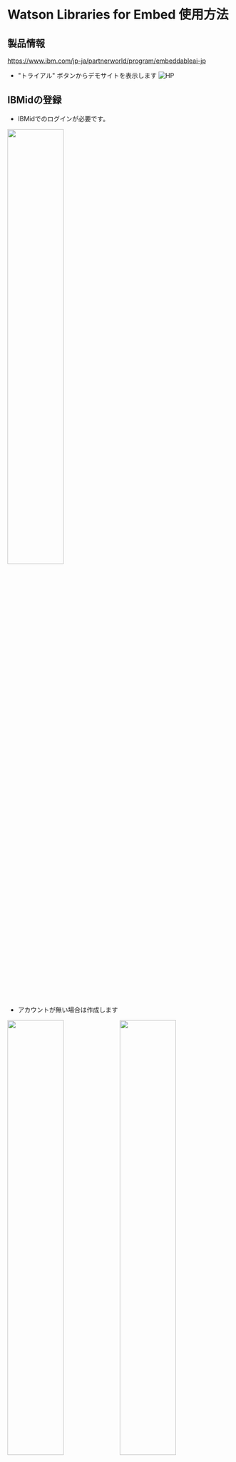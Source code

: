 # Watson Libraries for Embed 使用方法

## 製品情報
https://www.ibm.com/jp-ja/partnerworld/program/embeddableai-jp
* "トライアル" ボタンからデモサイトを表示します
![HP](hp.jpg)

## IBMidの登録
* IBMidでのログインが必要です。
<div>
  <img src="ibmid_login.jpg" width="50%">
</div>

* アカウントが無い場合は作成します
<div>
  <img src="ibmid_create1.jpg" width="50%"><img src="ibmid_create2.jpg" width="50%">
</div>

* Eメールに検証コードが送信されます
<div>
  <img src="ibmid_create3.jpg" width="50%"><img src="ibmid_create4.jpg" width="50%">
</div>

* 多要素認証を登録します(Eメールを選択)
<div>
  <img src="ibmid_create5.jpg" width="50%"><img src="ibmid_create6.jpg" width="50%">
</div>

* Eメールに認証コードが送信されます
<div>
  <img src="ibmid_create7.jpg" width="50%"><img src="ibmid_create8.jpg" width="50%">
</div>

* IBMid登録が成功したとEメールが届いているはずです
<div>
  <img src="ibmid_create9.jpg" width="50%">
</div>

## デモサイト https://dsce.ibm.com
* "Package and deploy AI" を選択します
  * "Start" を押します
<div>
  <img src="dsce_1.jpg" width="80%">
</div>

* "Watson Speech" を選択します
* "Text to Speech" を選択します
<div>
  <img src="dsce_2.jpg" width="80%">
</div>

* "Deploy a model container" を選択します
  * "Next" を押します
<div>
  <img src="dsce_3.jpg" width="80%">
</div>

* 使い方の概要が表示されます
<div>
  <img src="dsce_4.jpg" width="80%">
</div>

* "See build,run,and test steps" を押します
<div>
  <img src="dsce_5.jpg" width="80%">
</div>

## トライアル登録
* "使用方法の手順のページが表示されます
<div>
  <img src="git_1.jpg" width="80%">
</div>

* "entitlement key" のリンクを押します
<div>
  <img src="myibm_1.jpg" width="80%">
</div>

* "Add new key"を押します
  * キーが発行されます。コピーしておきます。
<div>
  <img src="myibm_2.jpg" width="80%">
</div>

* Gitのページの "Get a Watson Text to Speech trial license" のリンクを押します
<div>
  <img src="trial_1.jpg" width="80%">
<div>
</div>
<div>
  <img src="trial_3.jpg" width="80%">
</div>

* "Continue" を押します
<div>
  <img src="myibm_3.jpg" width="80%">
</div>

* Libraryが追加されています
<div>
  <img src="myibm_4.jpg" width="80%">
</div>


## サンプルソース https://github.com/ibm-build-lab/Watson-Speech
* GitコマンドかZipのダウンロードでソースを取得します。
<div>
  <img src="git_2.jpg" width="80%">
</div>

## ”single-container-tts”を構築
* Gitから取得したソースツリーから
* "cd single-container-tts" 
  * 発行したEntitlement Keyを以下パスワード欄に貼る

* Dockerレジストリにログイン
  ```
  docker login cp.icr.io -u cp -p ********** 
  ```
  <div>
    <img src="docker_1.jpg" width="80%">
  </div>

* Dockerビルド
  ```
  docker build . -t tts-standalone
  ```
  <div>
    <img src="docker_2.jpg" width="80%">
  </div>

  * 初回は数十分かかります(8GBほどモジュールをダウンロード)

* Docker実行
  ```
  docker run --rm -it --env ACCEPT_LICENSE=true --publish 1080:1080 tts-standalone
  ```
  <div>
    <img src="docker_3.jpg" width="80%">
  </div>

  * コンテナでWebサーバが起動されています
  * "http://localhost:1080/"で接続確認をします
  <div>
    <img src="docker_4.jpg" width="80%">
  </div>


## 言語モデルの入れ替え
<div>
  <img src="git_3.jpg" width="80%">
</div>

* https://www.ibm.com/docs/en/watson-libraries?topic=wtsleh-models-catalog
  * "ja-JP_EmiV3Voice" : "cp.icr.io/cp/ai/watson-tts-ja-jp-emiv3voice:1.0.0"

* "Dockerfile"
  ```
  # Add additional models here
  FROM cp.icr.io/cp/ai/watson-tts-en-us-michaelv3voice:1.0.0 AS en-us-voice
  FROM cp.icr.io/cp/ai/watson-tts-ja-jp-emiv3voice:1.0.0 AS ja-jp-voice
  ```
  ```
  # For each additional models, copy the line below with the model image
  COPY --chown=watson:0 --from=en-us-voice model/* /models/pool2/
  COPY --chown=watson:0 --from=ja-jp-voice model/* /models/pool2/
  ```


* /single-container-tts/config/ 下のファイルを修正する
  * "env_config.json"
    ```
    "clusterGroups": {
      "default": {
        "service_type": "text-to-speech",
        "component": "runtime",
        "group": "default",
        "models": [
          "en-US_MichaelV3Voice",
          "ja-JP_EmiV3Voice"
        ]
      }
    },
    "defaultTTSVoice": "ja-JP_EmiV3Voice",
    ```

  * "sessionPools.yaml"
    ```
    PreWarmingPolicy:
    # UPDATE BELOW WITH MODELS USED
      - name: en-US_MichaelV3Voice
      - name: ja-JP_EmiV3Voice
    ```
* 再度ビルドして実行
  * ターミナルからコンテナを終了してから
  ```
  docker build . -t tts-standalone
  ```
  ```
  docker run --rm -it --env ACCEPT_LICENSE=true --publish 1080:1080 tts-standalone
  ```